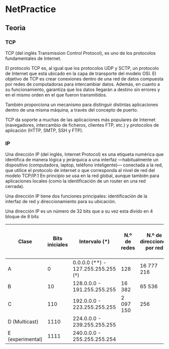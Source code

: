 # NetPractice

## <h2>Teoria</h2>

<h3>TCP</h3>

TCP (del inglés Transmission Control Protocol), es uno de los protocolos fundamentales de Internet. 

El protocolo TCP es, al igual que los protocolos UDP y SCTP, un protocolo de Internet que está ubicado en la capa de transporte del modelo OSI. 
El objetivo de TCP es crear conexiones dentro de una red de datos compuesta por redes de computadoras para intercambiar datos. Además, en cuanto a su funcionamiento, garantiza que los datos llegarán a destino sin errores y en el mismo orden en el que fueron transmitidos.

También proporciona un mecanismo para distinguir distintas aplicaciones dentro de una misma máquina, a través del concepto de puerto.

TCP da soporte a muchas de las aplicaciones más populares de Internet (navegadores, intercambio de ficheros, clientes FTP, etc.) y protocolos de aplicación (HTTP, SMTP, SSH y FTP).

<h3>IP</h3>

Una dirección IP (del inglés, Internet Protocol) es una etiqueta numérica que identifica de manera lógica y jerárquica a una interfaz —habitualmente un dispositivo (computadora, laptop, teléfono inteligente)— conectada a la red, que utilice el protocolo de internet o que corresponda al nivel de red del modelo TCP/IP.1​ En principio se usa en la red global, aunque también para aplicaciones locales (como la identificación de un router en una red cerrada).

Una dirección IP tiene dos funciones principales: identificación de la interfaz de red y direccionamiento para su ubicación.

Una dirección IP es un número de 32 bits que a su vez esta divido en 4 bloque de 8 bits 	 	 

<table>
    <thead>
        <tr>
            <th>Clase</th>
            <th>Bits iniciales</th>
            <th>Intervalo (*)</th>
            <th>N.º de redes</th>
            <th>N.º de direcciones por red</th>
            <th>N.º de hosts por red(‡)</th>
            <th>Máscara de red</th>
            <th>Dirección de broadcast</th>            
        </tr>
    </thead>
    <tbody>
        <tr>
            <td>A</td>
            <td>0</td>
            <td>0.0.0.0 (**) - 127.255.255.255 (†)</td>
            <td>128</td>
            <td>16 777 216</td>
            <td>16 777 214</td>
            <td>255.0.0.0</td>
            <td>x.255.255.255</td>
        </tr>
        <tr>
            <td>B</td>
            <td>10</td>
            <td>128.0.0.0 - 191.255.255.255</td>
            <td>16 382</td>
            <td>65 536</td>
            <td>65 534</td>
            <td>255.255.0.0</td>
            <td>x.x.255.255</td>
        </tr>
        <tr>
            <td>C</td>
            <td>110</td>
            <td>192.0.0.0 - 223.255.255.255</td>
            <td>2 097 150</td>
            <td>256</td>
            <td>254</td>
            <td>255.255.255.0</td>
            <td>x.x.x.255</td>
        </tr>
        <tr>
            <td>D (Multicast)</td>
            <td>1110</td>
            <td>224.0.0.0 - 239.255.255.255</td>
            <td></td>
            <td></td>
            <td></td>
            <td></td>
            <td></td>
        </tr>
        <tr>
            <td>E (experimental)</td>
            <td>1111</td>
            <td>240.0.0.0 - 255.255.255.254</td>
            <td></td>
            <td></td>
            <td></td>
            <td></td>
            <td></td>
        </tr>                                
    </tbody>
</table>